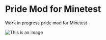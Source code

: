 # Pride Mod for Minetest

Work in progress pride mod for Minetest

![This is an image](https://github.com/fredisoneblockworld/pride_minetest_mod/blob/main/screenshot.png)
